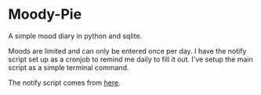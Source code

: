 # Moody-Pie
A simple mood diary in python and sqlite.

Moods are limited and can only be entered once per day. I have the notify script set up as a cronjob to remind me daily to fill it out. I've setup the main script as a simple terminal command. 

The notify script comes from [here](https://stackoverflow.com/a/17651702/1585599).
